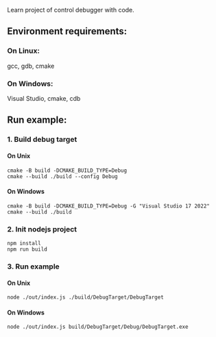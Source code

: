 Learn project of control debugger with code.
## Environment requirements:
### On Linux:
gcc, gdb, cmake

### On Windows:
Visual Studio, cmake, cdb

## Run example:
### 1. Build debug target
#### On Unix
```shell
cmake -B build -DCMAKE_BUILD_TYPE=Debug
cmake --build ./build --config Debug
```
#### On Windows
```shell
cmake -B build -DCMAKE_BUILD_TYPE=Debug -G "Visual Studio 17 2022"
cmake --build ./build
```

### 2. Init nodejs project
```shell
npm install
npm run build
```
### 3. Run example
#### On Unix
```shell
node ./out/index.js ./build/DebugTarget/DebugTarget
```
#### On Windows
```batch
node ./out/index.js build/DebugTarget/Debug/DebugTarget.exe
```